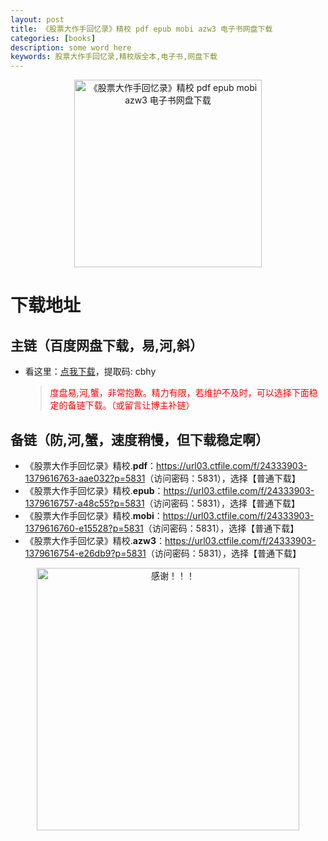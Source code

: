 ```yaml
---
layout: post
title: 《股票大作手回忆录》精校 pdf epub mobi azw3 电子书网盘下载
categories: [books]
description: some word here
keywords: 股票大作手回忆录,精校版全本,电子书,网盘下载
---
```


<div align="center"><img src="https://qweree.cn/wp-content/uploads/2024/10/gu-piao-da-zuo-shou-hui-yi-lu-tuya.jpg" alt="《股票大作手回忆录》精校 pdf epub mobi azw3 电子书网盘下载" width="300px" height="auto"></div>

# 下载地址

## 主链（百度网盘下载，易,河,斜）

- 看这里：[点我下载](https://pan.baidu.com/s/1iMXUbSbtZQZjDcqDmnWUyw?pwd=cbhy)，提取码: cbhy

  > <p style="color:red" >度盘易,河,蟹，非常抱歉。精力有限，若维护不及时，可以选择下面稳定的备链下载。（或留言让博主补链）</p>

## 备链（防,河,蟹，速度稍慢，但下载稳定啊）

- 《股票大作手回忆录》精校.**pdf**：<https://url03.ctfile.com/f/24333903-1379616763-aae032?p=5831>（访问密码：5831），选择【普通下载】
- 《股票大作手回忆录》精校.**epub**：<https://url03.ctfile.com/f/24333903-1379616757-a48c55?p=5831>（访问密码：5831），选择【普通下载】
- 《股票大作手回忆录》精校.**mobi**：<https://url03.ctfile.com/f/24333903-1379616760-e15528?p=5831>（访问密码：5831），选择【普通下载】
- 《股票大作手回忆录》精校.**azw3**：<https://url03.ctfile.com/f/24333903-1379616754-e26db9?p=5831>（访问密码：5831），选择【普通下载】

<div align="center"><img src="https://pic.imgdb.cn/item/661246bf68eb935713c7f81c.gif" alt="感谢！！！" width="420px" height="auto"/></div>
